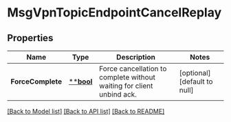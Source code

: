 # MsgVpnTopicEndpointCancelReplay

## Properties
Name | Type | Description | Notes
------------ | ------------- | ------------- | -------------
**ForceComplete** | [****bool**](*bool.md) | Force cancellation to complete without waiting for client unbind ack. | [optional] [default to null]

[[Back to Model list]](../README.md#documentation-for-models) [[Back to API list]](../README.md#documentation-for-api-endpoints) [[Back to README]](../README.md)

